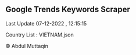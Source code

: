 

## Google Trends Keywords Scraper 
 
Last Update 07-12-2022 , 12:15:15

Country List :
VIETNAM.json



© Abdul Muttaqin 
